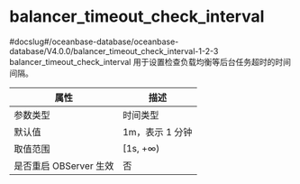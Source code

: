 balancer_timeout_check_interval 
====================================================
#docslug#/oceanbase-database/oceanbase-database/V4.0.0/balancer_timeout_check_interval-1-2-3
balancer_timeout_check_interval 用于设置检查负载均衡等后台任务超时的时间间隔。


|      **属性**      |   **描述**   |
|------------------|------------|
| 参数类型             | 时间类型       |
| 默认值              | 1m，表示 1 分钟 |
| 取值范围             | \[1s, +∞)  |
| 是否重启 OBServer 生效 | 否          |


